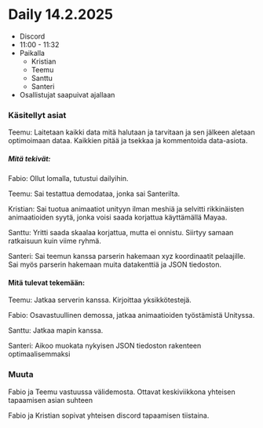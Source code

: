 # Daily 14.2.2025

- Discord
- 11:00 - 11:32
- Paikalla
	- Kristian
	- Teemu
	- Santtu
	- Santeri
- Osallistujat saapuivat ajallaan

### Käsitellyt asiat

Teemu: Laitetaan kaikki data mitä halutaan ja tarvitaan ja sen jälkeen aletaan optimoimaan dataa. Kaikkien pitää ja tsekkaa ja kommentoida data-asiota.

##### Mitä tekivät:

Fabio: Ollut lomalla, tutustui dailyihin.

Teemu: Sai testattua demodataa, jonka sai Santerilta.

Kristian: Sai tuotua animaatiot unityyn ilman meshiä ja selvitti rikkinäisten animaatioiden syytä, jonka voisi saada korjattua käyttämällä Mayaa.

Santtu: Yritti saada skaalaa korjattua, mutta ei onnistu. Siirtyy samaan ratkaisuun kuin viime ryhmä.

Santeri: Sai teemun kanssa parserin hakemaan xyz koordinaatit pelaajille. Sai myös parserin hakemaan muita datakenttiä ja JSON tiedoston.

#### Mitä tulevat tekemään:

Teemu: Jatkaa serverin kanssa. Kirjoittaa yksikkötestejä.

Fabio: Osavastuullinen demossa, jatkaa animaatioiden työstämistä Unityssa.

Santtu: Jatkaa mapin kanssa.

Santeri: Aikoo muokata nykyisen JSON tiedoston rakenteen optimaalisemmaksi

### Muuta

Fabio ja Teemu vastuussa välidemosta. Ottavat keskiviikkona yhteisen tapaamisen asian suhteen

Fabio ja Kristian sopivat yhteisen discord tapaamisen tiistaina.
